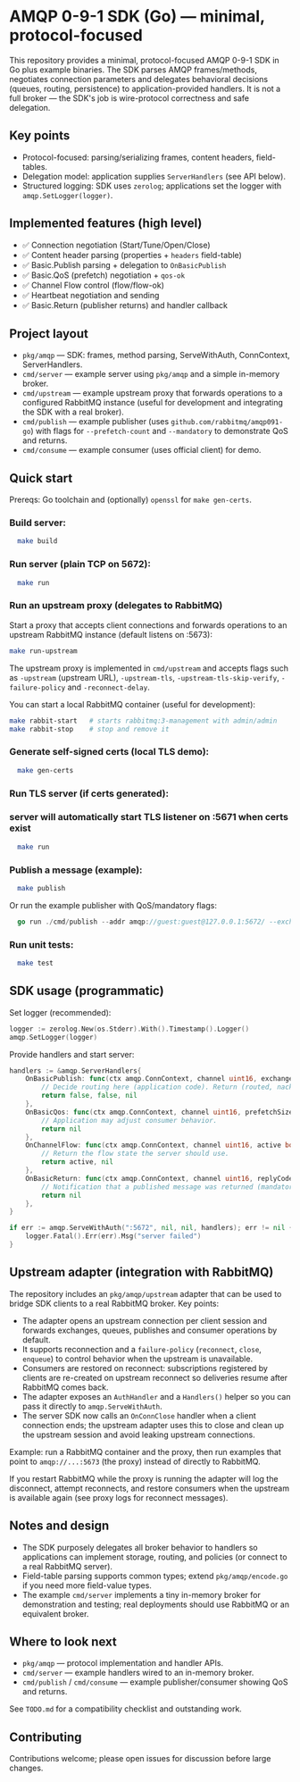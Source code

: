 # AMQP 0-9-1 SDK (Go) — minimal, protocol-focused

This repository provides a minimal, protocol-focused AMQP 0-9-1 SDK in Go plus
example binaries. The SDK parses AMQP frames/methods, negotiates connection
parameters and delegates behavioral decisions (queues, routing, persistence)
to application-provided handlers. It is not a full broker — the SDK's job is
wire-protocol correctness and safe delegation.

## Key points
- Protocol-focused: parsing/serializing frames, content headers, field-tables.
- Delegation model: application supplies `ServerHandlers` (see API below).
- Structured logging: SDK uses `zerolog`; applications set the logger with
  `amqp.SetLogger(logger)`.

## Implemented features (high level)

 - ✅ Connection negotiation (Start/Tune/Open/Close)
 - ✅ Content header parsing (properties + `headers` field-table)
 - ✅ Basic.Publish parsing + delegation to `OnBasicPublish`
 - ✅ Basic.QoS (prefetch) negotiation + `qos-ok`
 - ✅ Channel Flow control (flow/flow-ok)
 - ✅ Heartbeat negotiation and sending
 - ✅ Basic.Return (publisher returns) and handler callback

## Project layout

 - `pkg/amqp` — SDK: frames, method parsing, ServeWithAuth, ConnContext, ServerHandlers.
- `cmd/server` — example server using `pkg/amqp` and a simple in-memory broker.
- `cmd/upstream` — example upstream proxy that forwards operations to a
  configured RabbitMQ instance (useful for development and integrating the
  SDK with a real broker).
- `cmd/publish` — example publisher (uses `github.com/rabbitmq/amqp091-go`) with
  flags for `--prefetch-count` and `--mandatory` to demonstrate QoS and returns.
- `cmd/consume` — example consumer (uses official client) for demo.

## Quick start

Prereqs: Go toolchain and (optionally) `openssl` for `make gen-certs`.

### Build server:

```bash
  make build
```

### Run server (plain TCP on 5672):

```bash
  make run
```

### Run an upstream proxy (delegates to RabbitMQ)

Start a proxy that accepts client connections and forwards operations to an
upstream RabbitMQ instance (default listens on :5673):

```bash
make run-upstream
```

The upstream proxy is implemented in `cmd/upstream` and accepts flags such as
`-upstream` (upstream URL), `-upstream-tls`, `-upstream-tls-skip-verify`,
`-failure-policy` and `-reconnect-delay`.

You can start a local RabbitMQ container (useful for development):

```bash
make rabbit-start   # starts rabbitmq:3-management with admin/admin
make rabbit-stop    # stop and remove it
```

### Generate self-signed certs (local TLS demo):

```bash
  make gen-certs
```

### Run TLS server (if certs generated):

### server will automatically start TLS listener on :5671 when certs exist

```bash
  make run
```

### Publish a message (example):

```bash
  make publish
```

Or run the example publisher with QoS/mandatory flags:

```go
  go run ./cmd/publish --addr amqp://guest:guest@127.0.0.1:5672/ --exchange "" --key test --body hello --prefetch-count 10 --mandatory=true
```

### Run unit tests:

```bash
  make test
```

## SDK usage (programmatic)

Set logger (recommended):

```go
logger := zerolog.New(os.Stderr).With().Timestamp().Logger()
amqp.SetLogger(logger)
```

Provide handlers and start server:

```go
handlers := &amqp.ServerHandlers{
    OnBasicPublish: func(ctx amqp.ConnContext, channel uint16, exchange, rkey string, mandatory, immediate bool, props amqp.BasicProperties, body []byte) (bool, bool, error) {
        // Decide routing here (application code). Return (routed, nack, err).
        return false, false, nil
    },
    OnBasicQos: func(ctx amqp.ConnContext, channel uint16, prefetchSize uint32, prefetchCount uint16, global bool) error {
        // Application may adjust consumer behavior.
        return nil
    },
    OnChannelFlow: func(ctx amqp.ConnContext, channel uint16, active bool) (bool, error) {
        // Return the flow state the server should use.
        return active, nil
    },
    OnBasicReturn: func(ctx amqp.ConnContext, channel uint16, replyCode uint16, replyText, exchange, routingKey string, props amqp.BasicProperties, body []byte) error {
        // Notification that a published message was returned (mandatory/immediate)
        return nil
    },
}

if err := amqp.ServeWithAuth(":5672", nil, nil, handlers); err != nil {
    logger.Fatal().Err(err).Msg("server failed")
}
```

## Upstream adapter (integration with RabbitMQ)

The repository includes an `pkg/amqp/upstream` adapter that can be used to
bridge SDK clients to a real RabbitMQ broker. Key points:

- The adapter opens an upstream connection per client session and forwards
  exchanges, queues, publishes and consumer operations by default.
- It supports reconnection and a `failure-policy` (`reconnect`, `close`,
  `enqueue`) to control behavior when the upstream is unavailable.
- Consumers are restored on reconnect: subscriptions registered by clients are
  re-created on upstream reconnect so deliveries resume after RabbitMQ comes
  back.
- The adapter exposes an `AuthHandler` and a `Handlers()` helper so you can
  pass it directly to `amqp.ServeWithAuth`.
- The server SDK now calls an `OnConnClose` handler when a client connection
  ends; the upstream adapter uses this to close and clean up the upstream
  session and avoid leaking upstream connections.

Example: run a RabbitMQ container and the proxy, then run examples that point
to `amqp://...:5673` (the proxy) instead of directly to RabbitMQ.

If you restart RabbitMQ while the proxy is running the adapter will log the
disconnect, attempt reconnects, and restore consumers when the upstream is
available again (see proxy logs for reconnect messages).

## Notes and design

- The SDK purposely delegates all broker behavior to handlers so applications can
  implement storage, routing, and policies (or connect to a real RabbitMQ server).
- Field-table parsing supports common types; extend `pkg/amqp/encode.go` if you
  need more field-value types.
- The example `cmd/server` implements a tiny in-memory broker for demonstration
  and testing; real deployments should use RabbitMQ or an equivalent broker.

## Where to look next

- `pkg/amqp` — protocol implementation and handler APIs.
- `cmd/server` — example handlers wired to an in-memory broker.
- `cmd/publish` / `cmd/consume` — example publisher/consumer showing QoS and returns.

See `TODO.md` for a compatibility checklist and outstanding work.

## Contributing

Contributions welcome; please open issues for discussion before large changes.
